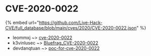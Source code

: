 # CVE-2020-0022
{% embed url="https://github.com/Live-Hack-CVE/full_database/blob/main/cves/2020/CVE-2020-0022.json" %}

* leommxj ~> [cve-2020-0022](https://www.alice-snow.ru/2020/database/cve-2020-0022/cve-2020-0022-leommxj)
* k3vinlusec ~> [Bluefrag_CVE-2020-0022](https://www.alice-snow.ru/2020/database/cve-2020-0022/bluefrag_cve-2020-0022-k3vinlusec)
* devdanqtuan ~> [poc-for-cve-2020-0022](https://www.alice-snow.ru/2020/database/cve-2020-0022/poc-for-cve-2020-0022-devdanqtuan)